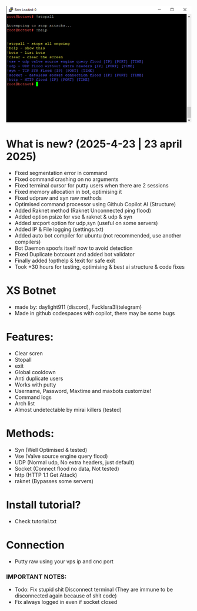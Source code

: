 ![Img](image.webp?raw=true "Screenshot")
# What is new? (2025-4-23 | 23 april 2025)
- Fixed segmentation error in command
- Fixed command crashing on no arguments
- Fixed terminal cursor for putty users when there are 2 sessions
- Fixed memory allocation in bot, optimising it
- Fixed udpraw and syn raw methods
- Optimised command processor using Github Copilot AI (Structure)
- Added Raknet method (Raknet Unconnected ping flood)
- Added option psize for vse & raknet & udp & syn
- Added srcport option for udp,syn (useful on some servers)
- Added IP & File logging (settings.txt)
- Added auto bot compiler for ubuntu (not recommended, use another compilers)
- Bot Daemon spoofs itself now to avoid detection
- Fixed Duplicate botcount and added bot validator
- Finally added !opthelp & !exit for safe exit
- Took +30 hours for testing, optimising & best ai structure & code fixes

# XS Botnet
- made by: daylight911 (discord), FuckIsra3l(telegram)
- Made in github codespaces with copilot, there may be some bugs
# Features:
- Clear scren
- Stopall
- exit
- Global cooldown
- Anti duplicate users
- Works with putty
- Username, Password, Maxtime and maxbots customize!
- Command logs
- Arch list
- Almost undetectable by mirai killers (tested)
# Methods:
- Syn (Well Optimised & tested)
- Vse (Valve source engine query flood)
- UDP (Normal udp, No extra headers, just default)
- Socket (Connect flood no data, Not tested)
- http (HTTP 1.1 Get Attack)
- raknet (Bypasses some servers)
# Install tutorial?
- Check tutorial.txt

# Connection
- Putty raw using your vps ip and cnc port

### IMPORTANT NOTES:
- Todo: Fix stupid shit Disconnect terminal (They are immune to be disconnected again because of shit code)
- Fix always logged in even if socket closed
